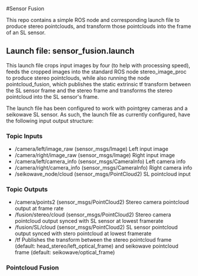 #Sensor Fusion

This repo contains a simple ROS node and corresponding launch file to produce stereo pointclouds, and transform those pointclouds into the frame of an SL sensor. 

## Launch file: sensor_fusion.launch 
This launch file crops input images by four (to help with processing speed), feeds the cropped images into the standard ROS node stereo_image_proc 
to produce stereo pointclouds, while also running the node pointcloud_fusion, which publishes the static extrinsic tf transform between the SL sensor frame and the stereo frame and transforms the stereo pointcloud into the SL sensor's frame.

The launch file has been configured to work with pointgrey cameras and a seikowave SL sensor. As such, the launch file as currently configured, have the following input output structure:

### Topic Inputs
* /camera/left/image_raw (sensor_msgs/Image)
	Left input image 
* /camera/right/image_raw (sensor_msgs/Image)
	Right input image 
* /camera/left/camera_info (sensor_msgs/CameraInfo)
	Left camera info
* /camera/right/camera_info (sensor_msgs/CameraInfo)
	Right camera info
* /seikowave_node/cloud (sensor_msgs/PointCloud2)
	SL pointcloud input

### Topic Outputs
* /camera/points2 (sensor_msgs/PointCloud2)
	Stereo camera pointcloud output at frame rate
* /fusion/stereo/cloud (sensor_msgs/PointCloud2)
	Stereo camera pointcloud output synced with SL sensor at lowest framerate
* /fusion/SL/cloud (sensor_msgs/PointCloud2)
	SL sensor pointcloud output synced with stero pointcloud at lowest framerate
* /tf
	Publishes the transform between the stereo pointcloud frame (default: head_stereo/left_optical_frame) and seikowave pointcloud frame (default: seikowave/optical_frame)

### Pointcloud Fusion


